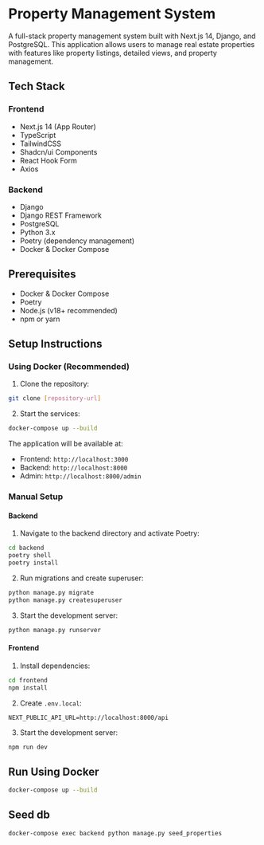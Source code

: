 # Property Management System

A full-stack property management system built with Next.js 14, Django, and PostgreSQL. This application allows users to manage real estate properties with features like property listings, detailed views, and property management.

## Tech Stack

### Frontend

* Next.js 14 (App Router)
* TypeScript
* TailwindCSS
* Shadcn/ui Components
* React Hook Form
* Axios

### Backend

* Django
* Django REST Framework
* PostgreSQL
* Python 3.x
* Poetry (dependency management)
* Docker & Docker Compose

## Prerequisites

* Docker & Docker Compose
* Poetry
* Node.js (v18+ recommended)
* npm or yarn

## Setup Instructions

### Using Docker (Recommended)

1. Clone the repository:

```bash
git clone [repository-url]
```

2. Start the services:

```bash
docker-compose up --build
```

The application will be available at:
* Frontend: `http://localhost:3000`
* Backend: `http://localhost:8000`
* Admin: `http://localhost:8000/admin`

### Manual Setup

#### Backend

1. Navigate to the backend directory and activate Poetry:

```bash
cd backend
poetry shell
poetry install
```

2. Run migrations and create superuser:

```bash
python manage.py migrate
python manage.py createsuperuser
```

3. Start the development server:

```bash
python manage.py runserver
```

#### Frontend

1. Install dependencies:

```bash
cd frontend
npm install
```

2. Create `.env.local`:

```env
NEXT_PUBLIC_API_URL=http://localhost:8000/api
```

3. Start the development server:

```bash
npm run dev
```

  

## Run Using Docker

 

```bash
docker-compose up --build
```

 

## Seed db

 

```bash
docker-compose exec backend python manage.py seed_properties 
```
